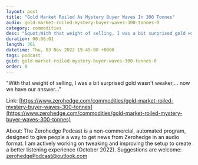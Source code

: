 ```yaml
---
layout: post
title: "Gold Market Roiled As Mystery Buyer Waves In 300 Tonnes"
audio: gold-market-roiled-mystery-buyer-waves-300-tonnes-0
category: commodities
desc: "&quot;With that weight of selling, I was a bit surprised gold wasn't weaker,... now we have our answer...&quot;"
duration: 00:06:01
length: 361
datetime: Thu, 03 Nov 2022 19:45:00 +0000
tags: podcast
guid: gold-market-roiled-mystery-buyer-waves-300-tonnes-0
order: 0
---
```

&quot;With that weight of selling, I was a bit surprised gold wasn't weaker,... now we have our answer...&quot;

Link: [https://www.zerohedge.com/commodities/gold-market-roiled-mystery-buyer-waves-300-tonnes](https://www.zerohedge.com/commodities/gold-market-roiled-mystery-buyer-waves-300-tonnes)

About: The Zerohedge Podcast is a non-commercial, automated program, designed to give people a way to get news from Zerohedge in an audio format.  I am actively working on tweaking and improving the setup to create a better listening experience (October 2022).  Suggestions are welcome: [zerohedgePodcast@outlook.com](mailto:zerohedgePodcast@outlook.com)